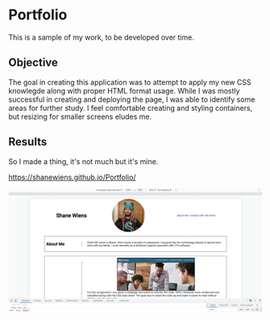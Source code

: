 # Portfolio
This is a sample of my work, to be developed over time.

## Objective

The goal in creating this application was to attempt to apply my new CSS knowlegde along with proper HTML format usage. 
While I was mostly successful in creating and deploying the page, I was able to identify some areas for further study.
I feel comfortable creating and styling containers, but resizing for smaller screens eludes me.

## Results

So I made a thing, it's not much but it's mine. 

https://shanewiens.github.io/Portfolio/

![This is a screenshot of my portfolio page](screenshot.png)
